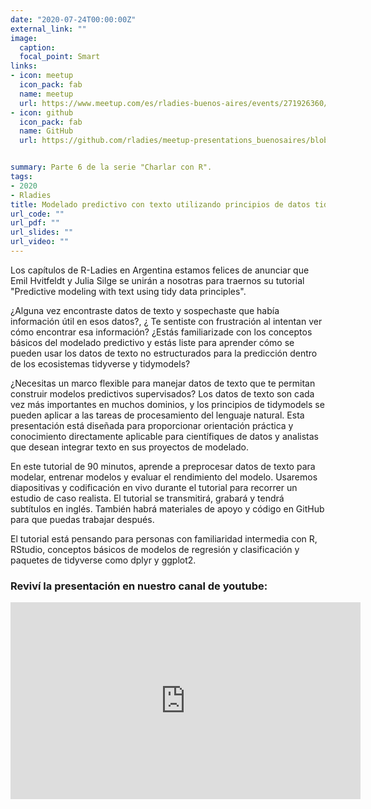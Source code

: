 ```yaml
---
date: "2020-07-24T00:00:00Z"
external_link: ""
image:
  caption:
  focal_point: Smart
links:
- icon: meetup
  icon_pack: fab
  name: meetup
  url: https://www.meetup.com/es/rladies-buenos-aires/events/271926360/
- icon: github
  icon_pack: fab
  name: GitHub
  url: https://github.com/rladies/meetup-presentations_buenosaires/blob/master/README.md


summary: Parte 6 de la serie "Charlar con R".
tags:
- 2020
- Rladies
title: Modelado predictivo con texto utilizando principios de datos tidy - useR! 2020
url_code: ""
url_pdf: ""
url_slides: ""
url_video: ""
---
```


Los capítulos de R-Ladies en Argentina estamos felices de anunciar que Emil Hvitfeldt y Julia Silge se unirán a nosotras para traernos su tutorial "Predictive modeling with text using tidy data principles".

¿Alguna vez encontraste datos de texto y sospechaste que había información útil en esos datos?, ¿ Te sentiste con frustración al intentan ver cómo encontrar esa información? ¿Estás familiarizade con los conceptos básicos del modelado predictivo y estás liste para aprender cómo se pueden usar los datos de texto no estructurados para la predicción dentro de los ecosistemas tidyverse y tidymodels?

¿Necesitas un marco flexible para manejar datos de texto que te permitan construir modelos predictivos supervisados?
Los datos de texto son cada vez más importantes en muchos dominios, y los principios de tidymodels se pueden aplicar a las tareas de procesamiento del lenguaje natural. Esta presentación está diseñada para proporcionar orientación práctica y conocimiento directamente aplicable para científiques de datos y analistas que desean integrar texto en sus proyectos de modelado.

En este tutorial de 90 minutos, aprende a preprocesar datos de texto para modelar, entrenar modelos y evaluar el rendimiento del modelo. Usaremos diapositivas y codificación en vivo durante el tutorial para recorrer un estudio de caso realista. El tutorial se transmitirá, grabará y tendrá subtítulos en inglés. También habrá materiales de apoyo y código en GitHub para que puedas trabajar después.

El tutorial está pensando para personas con familiaridad intermedia con R, RStudio, conceptos básicos de modelos de regresión y clasificación y paquetes de tidyverse como dplyr y ggplot2.



### Reviví la presentación en nuestro canal de youtube:


<iframe width="560" height="315" src="https://www.youtube.com/embed/Sz8RB_fPYOk" title="YouTube video player" frameborder="0" allow="accelerometer; autoplay; clipboard-write; encrypted-media; gyroscope; picture-in-picture" allowfullscreen></iframe>